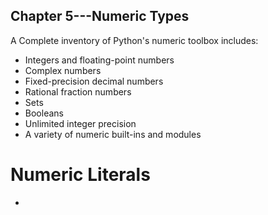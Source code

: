 ## Chapter 5---Numeric Types

A Complete inventory of Python's numeric toolbox includes:
* Integers and floating-point numbers
* Complex numbers
* Fixed-precision decimal numbers
* Rational fraction numbers
* Sets
* Booleans
* Unlimited integer precision
* A variety of numeric built-ins and modules

# Numeric Literals

* 
